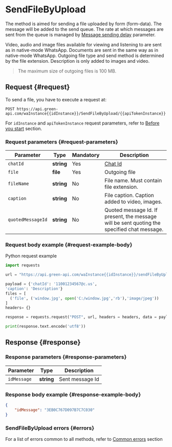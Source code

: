 # SendFileByUpload

The method is aimed for sending a file uploaded by form (form-data).
The message will be added to the send queue.
The rate at which messages are sent from the queue is managed by [Message sending delay](../send-messages-delay.md) parameter.

Video, audio and image files available for viewing and listening to are sent as in native-mode WhatsApp. 
Documents are sent in the same way as in native-mode WhatsApp. 
Outgoing file type and send method is determined by the file extension. 
Description is only added to images and video. 

> The maximum size of outgoing files is 100 MB. 

## Request {#request}

To send a file, you have to execute a request at:
```
POST https://api.green-api.com/waInstance{{idInstance}}/SendFileByUpload/{{apiTokenInstance}}
```

For `idInstance` and `apiTokenInstance` request parameters, refer to [Before you start](../../before-start.md#parameters) section.

### Request parameters {#request-parameters}

Parameter | Type | Mandatory | Description
----- | ----- | ----- | -----
`chatId` | **string** | Yes | [Chat Id](../chat-id.md)
`file` | **file** | Yes | Outgoing file
`fileName` | **string** | No| File name. Must contain file extension.
`caption` | **string** | No | File caption. Caption added to video, images. 
`quotedMessageId` | **string** | No | Quoted message Id. If present, the message will be sent quoting the specified chat message.

### Request body example {#request-example-body}

Python request example

```python
import requests

url = "https://api.green-api.com/waInstance{{idInstance}}/sendFileByUpload/{{apiTokenInstance}}"

payload = {'chatId': '11001234567@c.us',
'caption': 'Description'}
files = [
  ('file', ('window.jpg', open('C:/window.jpg','rb'),'image/jpeg'))
]
headers= {}

response = requests.request("POST", url, headers = headers, data = payload, files = files)

print(response.text.encode('utf8'))
```

## Response {#response}

### Response parameters {#response-parameters}

Parameter | Type |  Description
----- | ----- | ----- 
`idMessage ` | **string** | Sent message Id 

### Response body example {#response-example-body}

```json
{
    "idMessage": "3EB0C767D097B7C7C030"
}
```

### SendFileByUpload errors {#errors}

For a list of errors common to all methods, refer to [Common errors](../common-errors.md) section
